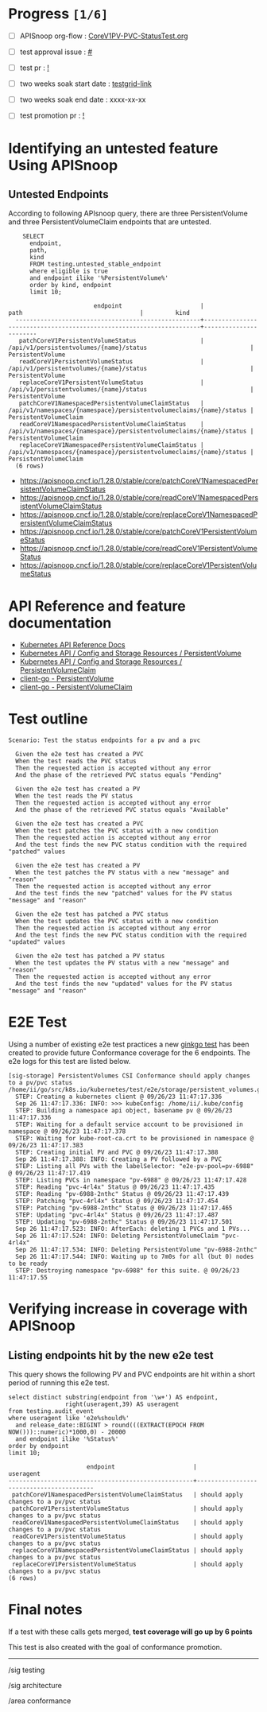 # Progress <code>[1/6]</code>

-   [ ] APISnoop org-flow : [CoreV1PV-PVC-StatusTest.org](https://github.com/apisnoop/ticket-writing/blob/master/CoreV1PV-PVC-StatusTest.org)
-   [ ] test approval issue : [#](https://issues.k8s.io/)
-   [ ] test pr : [!](https://pr.k8s.io/)
-   [ ] two weeks soak start date : [testgrid-link](https://testgrid.k8s.io/)
-   [ ] two weeks soak end date : xxxx-xx-xx
-   [ ] test promotion pr : [!](https://pr.k8s.io/)


# Identifying an untested feature Using APISnoop


## Untested Endpoints

According to following APIsnoop query, there are three PersistentVolume and three PersistentVolumeClaim endpoints that are untested.

```sql-mode
    SELECT
      endpoint,
      path,
      kind
      FROM testing.untested_stable_endpoint
      where eligible is true
      and endpoint ilike '%PersistentVolume%'
      order by kind, endpoint
      limit 10;
```

```example
                        endpoint                      |                                path                                 |         kind
  ----------------------------------------------------+---------------------------------------------------------------------+-----------------------
   patchCoreV1PersistentVolumeStatus                  | /api/v1/persistentvolumes/{name}/status                             | PersistentVolume
   readCoreV1PersistentVolumeStatus                   | /api/v1/persistentvolumes/{name}/status                             | PersistentVolume
   replaceCoreV1PersistentVolumeStatus                | /api/v1/persistentvolumes/{name}/status                             | PersistentVolume
   patchCoreV1NamespacedPersistentVolumeClaimStatus   | /api/v1/namespaces/{namespace}/persistentvolumeclaims/{name}/status | PersistentVolumeClaim
   readCoreV1NamespacedPersistentVolumeClaimStatus    | /api/v1/namespaces/{namespace}/persistentvolumeclaims/{name}/status | PersistentVolumeClaim
   replaceCoreV1NamespacedPersistentVolumeClaimStatus | /api/v1/namespaces/{namespace}/persistentvolumeclaims/{name}/status | PersistentVolumeClaim
  (6 rows)

```

-   <https://apisnoop.cncf.io/1.28.0/stable/core/patchCoreV1NamespacedPersistentVolumeClaimStatus>
-   <https://apisnoop.cncf.io/1.28.0/stable/core/readCoreV1NamespacedPersistentVolumeClaimStatus>
-   <https://apisnoop.cncf.io/1.28.0/stable/core/replaceCoreV1NamespacedPersistentVolumeClaimStatus>
-   <https://apisnoop.cncf.io/1.28.0/stable/core/patchCoreV1PersistentVolumeStatus>
-   <https://apisnoop.cncf.io/1.28.0/stable/core/readCoreV1PersistentVolumeStatus>
-   <https://apisnoop.cncf.io/1.28.0/stable/core/replaceCoreV1PersistentVolumeStatus>


# API Reference and feature documentation

-   [Kubernetes API Reference Docs](https://kubernetes.io/docs/reference/kubernetes-api/)
-   [Kubernetes API / Config and Storage Resources / PersistentVolume](https://kubernetes.io/docs/reference/kubernetes-api/config-and-storage-resources/persistent-volume-v1/)
-   [Kubernetes API / Config and Storage Resources / PersistentVolumeClaim](https://kubernetes.io/docs/reference/kubernetes-api/config-and-storage-resources/persistent-volume-claim-v1/)
-   [client-go - PersistentVolume](https://github.com/kubernetes/client-go/tree/master/kubernetes/typed/core/v1/persistentvolume.go)
-   [client-go - PersistentVolumeClaim](https://github.com/kubernetes/client-go/tree/master/kubernetes/typed/core/v1/persistentvolumeclaim.go)


# Test outline

```
Scenario: Test the status endpoints for a pv and a pvc

  Given the e2e test has created a PVC
  When the test reads the PVC status
  Then the requested action is accepted without any error
  And the phase of the retrieved PVC status equals "Pending"

  Given the e2e test has created a PV
  When the test reads the PV status
  Then the requested action is accepted without any error
  And the phase of the retrieved PVC status equals "Available"

  Given the e2e test has created a PVC
  When the test patches the PVC status with a new condition
  Then the requested action is accepted without any error
  And the test finds the new PVC status condition with the required "patched" values

  Given the e2e test has created a PV
  When the test patches the PV status with a new "message" and "reason"
  Then the requested action is accepted without any error
  And the test finds the new "patched" values for the PV status "message" and "reason"

  Given the e2e test has patched a PVC status
  When the test updates the PVC status with a new condition
  Then the requested action is accepted without any error
  And the test finds the new PVC status condition with the required "updated" values

  Given the e2e test has patched a PV status
  When the test updates the PV status with a new "message" and "reason"
  Then the requested action is accepted without any error
  And the test finds the new "updated" values for the PV status "message" and "reason"
```


# E2E Test

Using a number of existing e2e test practices a new [ginkgo test](https://github.com/ii/kubernetes/blob/create-pv-pvc-status-test/test/e2e/storage/persistent_volumes.go#L655-L784) has been created to provide future Conformance coverage for the 6 endpoints. The e2e logs for this test are listed below.

```
[sig-storage] PersistentVolumes CSI Conformance should apply changes to a pv/pvc status
/home/ii/go/src/k8s.io/kubernetes/test/e2e/storage/persistent_volumes.go:655
  STEP: Creating a kubernetes client @ 09/26/23 11:47:17.336
  Sep 26 11:47:17.336: INFO: >>> kubeConfig: /home/ii/.kube/config
  STEP: Building a namespace api object, basename pv @ 09/26/23 11:47:17.336
  STEP: Waiting for a default service account to be provisioned in namespace @ 09/26/23 11:47:17.378
  STEP: Waiting for kube-root-ca.crt to be provisioned in namespace @ 09/26/23 11:47:17.383
  STEP: Creating initial PV and PVC @ 09/26/23 11:47:17.388
  Sep 26 11:47:17.388: INFO: Creating a PV followed by a PVC
  STEP: Listing all PVs with the labelSelector: "e2e-pv-pool=pv-6988" @ 09/26/23 11:47:17.419
  STEP: Listing PVCs in namespace "pv-6988" @ 09/26/23 11:47:17.428
  STEP: Reading "pvc-4rl4x" Status @ 09/26/23 11:47:17.435
  STEP: Reading "pv-6988-2nthc" Status @ 09/26/23 11:47:17.439
  STEP: Patching "pvc-4rl4x" Status @ 09/26/23 11:47:17.454
  STEP: Patching "pv-6988-2nthc" Status @ 09/26/23 11:47:17.465
  STEP: Updating "pvc-4rl4x" Status @ 09/26/23 11:47:17.487
  STEP: Updating "pv-6988-2nthc" Status @ 09/26/23 11:47:17.501
  Sep 26 11:47:17.523: INFO: AfterEach: deleting 1 PVCs and 1 PVs...
  Sep 26 11:47:17.524: INFO: Deleting PersistentVolumeClaim "pvc-4rl4x"
  Sep 26 11:47:17.534: INFO: Deleting PersistentVolume "pv-6988-2nthc"
  Sep 26 11:47:17.544: INFO: Waiting up to 7m0s for all (but 0) nodes to be ready
  STEP: Destroying namespace "pv-6988" for this suite. @ 09/26/23 11:47:17.55
```


# Verifying increase in coverage with APISnoop


## Listing endpoints hit by the new e2e test

This query shows the following PV and PVC endpoints are hit within a short period of running this e2e test.

```sql-mode
select distinct substring(endpoint from '\w+') AS endpoint,
                right(useragent,39) AS useragent
from testing.audit_event
where useragent like 'e2e%should%'
  and release_date::BIGINT > round(((EXTRACT(EPOCH FROM NOW()))::numeric)*1000,0) - 20000
  and endpoint ilike '%Status%'
order by endpoint
limit 10;
```

```example
                      endpoint                      |                useragent
----------------------------------------------------+-----------------------------------------
 patchCoreV1NamespacedPersistentVolumeClaimStatus   | should apply changes to a pv/pvc status
 patchCoreV1PersistentVolumeStatus                  | should apply changes to a pv/pvc status
 readCoreV1NamespacedPersistentVolumeClaimStatus    | should apply changes to a pv/pvc status
 readCoreV1PersistentVolumeStatus                   | should apply changes to a pv/pvc status
 replaceCoreV1NamespacedPersistentVolumeClaimStatus | should apply changes to a pv/pvc status
 replaceCoreV1PersistentVolumeStatus                | should apply changes to a pv/pvc status
(6 rows)

```


# Final notes

If a test with these calls gets merged, **test coverage will go up by 6 points**

This test is also created with the goal of conformance promotion.

---

/sig testing

/sig architecture

/area conformance